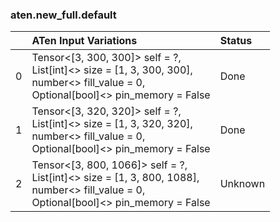 ### aten.new_full.default
|    | ATen Input Variations                                                                                                                        | Status   |
|---:|:---------------------------------------------------------------------------------------------------------------------------------------------|:---------|
|  0 | Tensor<[3, 300, 300]> self = ?,<br>List[int]<> size = [1, 3, 300, 300],<br>number<> fill_value = 0,<br>Optional[bool]<> pin_memory = False   | Done     |
|  1 | Tensor<[3, 320, 320]> self = ?,<br>List[int]<> size = [1, 3, 320, 320],<br>number<> fill_value = 0,<br>Optional[bool]<> pin_memory = False   | Done     |
|  2 | Tensor<[3, 800, 1066]> self = ?,<br>List[int]<> size = [1, 3, 800, 1088],<br>number<> fill_value = 0,<br>Optional[bool]<> pin_memory = False | Unknown  |

